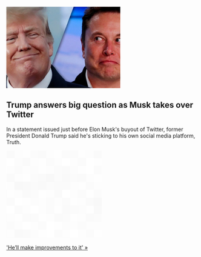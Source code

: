 
![Trump answers big question as Musk takes over Twitter](./20220425235841.png)
## Trump answers big question as Musk takes over Twitter

In a statement issued just before Elon Musk's buyout of Twitter, former President Donald Trump said he's sticking to his own social media platform, Truth.

![pic](../square_bg.png)

['He’ll make improvements to it' »](https://www.yahoo.com/news/trump-elon-musk-rejoin-twitter-201822842.html)
